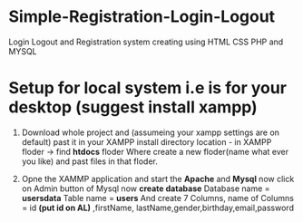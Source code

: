 # Simple-Registration-Login-Logout
Login  Logout and Registration system creating using HTML CSS  PHP and MYSQL

# Setup for local system i.e is for your desktop (suggest install xampp)
1. Download whole project and (assumeing your xampp settings are on default) past it in  your XAMPP install directory location - in XAMPP floder -> 
    find **htdocs** floder Where create a new floder(name what ever you like) and past files in that floder.
    
2. Opne the XAMMP application and start the **Apache** and **Mysql** now click on Admin button of Mysql
     now **create database** 
          Database name = **usersdata**
          Table name = **users**
          And create 7 Columns, name of Columns = id **(put id on AL)** ,firstName, lastName,gender,birthday,email,password 
